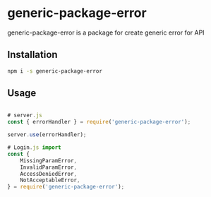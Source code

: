 # generic-package-error

generic-package-error is a package for create generic error for API

## Installation

```bash
npm i -s generic-package-error
```

## Usage

```javascript

# server.js
const { errorHandler } = require('generic-package-error');

server.use(errorHandler);

# Login.js import
const {
	MissingParamError,
	InvalidParamError,
	AccessDeniedError,
	NotAcceptableError,
} = require('generic-package-error');
```
